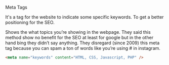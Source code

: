 Meta Tags

It's a tag for the website to indicate some specific keywords. To get a better positioning for the SEO.

Shows the what topics you’re showing in the webpage. They said this method show no benefit for the SEO at least for google but in the other hand bing they didn’t say anything. They disregard (since 2009) this meta tag because you can spam a ton of words like you’re using # in instagram.

```html
<meta name="keywords" content="HTML, CSS, Javascript, PHP" />
```
